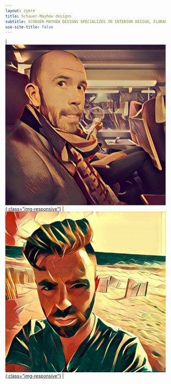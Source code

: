 ```yaml
---
layout: zymre
title: Schauer-Mayhew designs
subtitle: SCHAUER-MAYHEW DESIGNS SPECIALIZES IN INTERIOR DESIGN, FLORAL, AND PHOTOGRAPHY SERVICES
use-site-title: false
---
```


| [![adam](/media/smd_adam.jpg "adam mayhew, interior designer/florist"){:class="img-responsive"}](interior) | [![bry](/media/smd_bry.jpg "bryan schauer, photographer/geek"){:class="img-responsive"}](photo) |